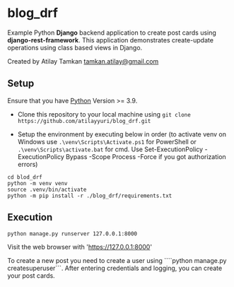 # blog_drf

Example Python **Django** backend application to create post cards using **django-rest-framework**. This application demonstrates create-update operations using class based views in Django.

Created by Atilay Tamkan <tamkan.atilay@gmail.com>

## Setup

Ensure that you have [Python](https://www.python.org/downloads/) Version >= 3.9.

- Clone this repository to your local machine using ```git clone https://github.com/atilayyuri/blog_drf.git```

- Setup the environment by executing below in order (to activate venv on Windows use ```.\venv\Scripts\Activate.ps1``` for PowerShell or ```.\venv\Scripts\activate.bat``` for cmd. Use Set-ExecutionPolicy -ExecutionPolicy Bypass -Scope Process -Force if you got authorization errors)
```
cd blod_drf
python -m venv venv
source .venv/bin/activate
python -m pip install -r ./blog_drf/requirements.txt
``` 

## Execution
```
python manage.py runserver 127.0.0.1:8000
```
Visit the web browser with 'https://127.0.0.1:8000' 

To create a new post you need to create a user using ````python manage.py createsuperuser```. After entering credentials and logging, you can create your post cards.

    



